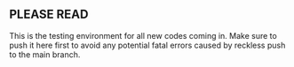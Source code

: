 **PLEASE READ**
---
This is the testing environment for all new codes coming in. Make sure to push it here first to avoid any potential fatal errors caused by reckless push to the main branch.
